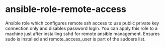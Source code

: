 
# ansible-role-remote-access

Ansible role which configures remote ssh access to use public private key connection only and disables password login. You can apply this role to a machine just after installing sshd for remote ansible management.
Ensures sudo is installed and remote_access_user is part of the sudoers list.
